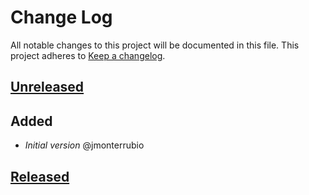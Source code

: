 # Change Log

All notable changes to this project will be documented in this file.
This project adheres to [Keep a changelog](https://github.com/olivierlacan/keep-a-changelog).

## [Unreleased]

## Added

- *Initial version* @jmonterrubio

## [Released]

[Released]: https://github.com/idealista/ansible_filters/tree/master
[Unreleased]: https://github.com/idealista/ansible_filters/tree/develop